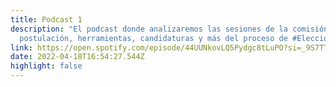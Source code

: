 ```yaml
---
title: Podcast 1
description: "El podcast donde analizaremos las sesiones de la comisión de
  postulación, herramientas, candidaturas y más del proceso de #EleccionMP"
link: https://open.spotify.com/episode/44UUNkovLQ5Pydgc8tLuPO?si=_9S7TTJdSUGW9RGji1i_fQ
date: 2022-04-18T16:54:27.544Z
highlight: false
---
```


